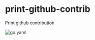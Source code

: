 # print-github-contrib
Print github contribution

![go.yaml](https://github.com/nokamoto/print-github-contrib/workflows/Go/badge.svg)
